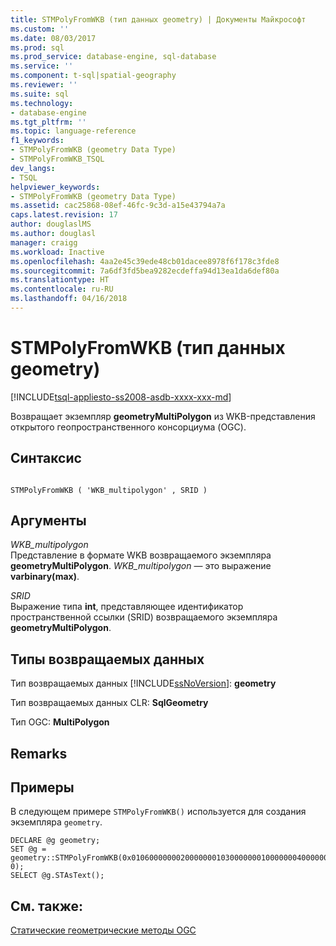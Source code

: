```yaml
---
title: STMPolyFromWKB (тип данных geometry) | Документы Майкрософт
ms.custom: ''
ms.date: 08/03/2017
ms.prod: sql
ms.prod_service: database-engine, sql-database
ms.service: ''
ms.component: t-sql|spatial-geography
ms.reviewer: ''
ms.suite: sql
ms.technology:
- database-engine
ms.tgt_pltfrm: ''
ms.topic: language-reference
f1_keywords:
- STMPolyFromWKB (geometry Data Type)
- STMPolyFromWKB_TSQL
dev_langs:
- TSQL
helpviewer_keywords:
- STMPolyFromWKB (geometry Data Type)
ms.assetid: cac25868-08ef-46fc-9c3d-a15e43794a7a
caps.latest.revision: 17
author: douglaslMS
ms.author: douglasl
manager: craigg
ms.workload: Inactive
ms.openlocfilehash: 4aa2e45c39ede48cb01dacee8978f6f178c3fde8
ms.sourcegitcommit: 7a6df3fd5bea9282ecdeffa94d13ea1da6def80a
ms.translationtype: HT
ms.contentlocale: ru-RU
ms.lasthandoff: 04/16/2018
---
```

# <a name="stmpolyfromwkb-geometry-data-type"></a>STMPolyFromWKB (тип данных geometry)
[!INCLUDE[tsql-appliesto-ss2008-asdb-xxxx-xxx-md](../../includes/tsql-appliesto-ss2008-asdb-xxxx-xxx-md.md)]

Возвращает экземпляр **geometryMultiPolygon** из WKB-представления открытого геопространственного консорциума (OGC).
  
## <a name="syntax"></a>Синтаксис  
  
```  
  
STMPolyFromWKB ( 'WKB_multipolygon' , SRID )  
```  
  
## <a name="arguments"></a>Аргументы  
 *WKB_multipolygon*  
 Представление в формате WKB возвращаемого экземпляра **geometryMultiPolygon**. *WKB_multipolygon* — это выражение **varbinary(max)**.  
  
 *SRID*  
 Выражение типа **int**, представляющее идентификатор пространственной ссылки (SRID) возвращаемого экземпляра **geometryMultiPolygon**.  
  
## <a name="return-types"></a>Типы возвращаемых данных  
 Тип возвращаемых данных [!INCLUDE[ssNoVersion](../../includes/ssnoversion-md.md)]: **geometry**  
  
 Тип возвращаемых данных CLR: **SqlGeometry**  
  
 Тип OGC: **MultiPolygon**  
  
## <a name="remarks"></a>Remarks  
  
## <a name="examples"></a>Примеры  
 В следующем примере `STMPolyFromWKB()` используется для создания экземпляра `geometry`.  
  
```  
DECLARE @g geometry;   
SET @g = geometry::STMPolyFromWKB(0x0106000000020000000103000000010000000400000000000000000014400000000000001440000000000000244000000000000014400000000000002440000000000000244000000000000014400000000000001440010300000001000000050000000000000000002440000000000000244000000000000059400000000000002440000000000000694000000000000069400000000000003E400000000000003E4000000000000024400000000000002440, 0);  
SELECT @g.STAsText();  
```  
  
## <a name="see-also"></a>См. также:  
 [Статические геометрические методы OGC](../../t-sql/spatial-geometry/ogc-static-geometry-methods.md)  
  
  


